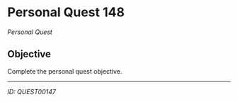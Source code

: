 # Personal Quest 148

*Personal Quest*

## Objective
Complete the personal quest objective.

---
*ID: QUEST00147*